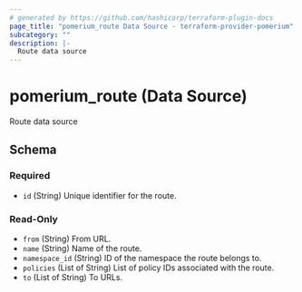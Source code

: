 ```yaml
---
# generated by https://github.com/hashicorp/terraform-plugin-docs
page_title: "pomerium_route Data Source - terraform-provider-pomerium"
subcategory: ""
description: |-
  Route data source
---
```


# pomerium_route (Data Source)

Route data source



<!-- schema generated by tfplugindocs -->
## Schema

### Required

- `id` (String) Unique identifier for the route.

### Read-Only

- `from` (String) From URL.
- `name` (String) Name of the route.
- `namespace_id` (String) ID of the namespace the route belongs to.
- `policies` (List of String) List of policy IDs associated with the route.
- `to` (List of String) To URLs.
